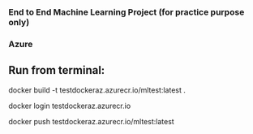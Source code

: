 ### End to End Machine Learning Project (for practice purpose only)
### Azure



## Run from terminal:

docker build -t testdockeraz.azurecr.io/mltest:latest .

docker login testdockeraz.azurecr.io

docker push testdockeraz.azurecr.io/mltest:latest
